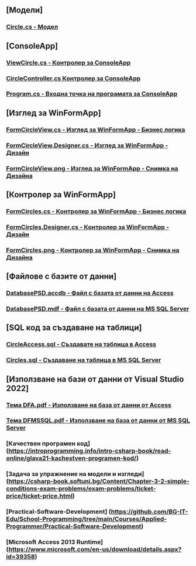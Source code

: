 ## [Модели]
### [Circle.cs - Модел](https://github.com/vakovsky/11/blob/main/part1(mvc)/Circle.cs)
## [ConsoleApp]
### [ViewCircle.cs - Контролер за ConsoleApp](https://github.com/vakovsky/11/blob/main/part1(mvc)/ViewCircle.cs)
### [CircleController.cs Контролер за ConsoleApp](https://github.com/vakovsky/11/blob/main/part1(mvc)/CircleController.cs)
### [Program.cs - Входна точка на програмата за ConsoleApp](https://github.com/vakovsky/11/blob/main/part1(mvc)/Program.cs)
## [Изглед за WinFormApp]
### [FormCircleView.cs - Изглед за WinFormApp - Бизнес логика](https://github.com/vakovsky/11/blob/main/part1(mvc)/FormCircleView.cs)
### [FormCircleView.Designer.cs - Изглед за WinFormApp - Дизайн](https://github.com/vakovsky/11/blob/main/part1(mvc)/FormCircleView.Designer.cs)
### [FormCircleView.png - Изглед за WinFormApp - Снимка на Дизайна](https://github.com/vakovsky/11/blob/main/part1(mvc)/FormCircleView.png)
## [Контролер за WinFormApp]
### [FormCircles.cs - Контролер за WinFormApp - Бизнес логика](https://github.com/vakovsky/11/blob/main/part1(mvc)/FormCircles.cs)
### [FormCircles.Designer.cs - Контролер за WinFormApp - Дизайн](https://github.com/vakovsky/11/blob/main/part1(mvc)/FormCircles.Designer.cs)
### [FormCircles.png - Контролер за WinFormApp - Снимка на Дизайна](https://github.com/vakovsky/11/blob/main/part1(mvc)/FormCircles.png)
## [Файлове с базите от данни]
### [DatabasePSD.accdb - Файл с базата от данни на Access](https://github.com/vakovsky/11/blob/main/part1(mvc)/DatabasePSD.accdb)
### [DatabasePSD.mdf - Файл с базата от данни на MS SQL Server](https://github.com/vakovsky/11/blob/main/part1(mvc)/DatabasePSD.mdf)
## [SQL код за създаване на таблици]
### [CircleAccess.sql - Създавате на таблица в Access](https://github.com/vakovsky/11/blob/main/part1(mvc)/CircleAccess.sql)
### [Circles.sql - Създаване на таблица в MS SQL Server](https://github.com/vakovsky/11/blob/main/part1(mvc)/Circles.sql)
## [Използване на бази от данни от Visual Studio 2022]
### [Тема DFA.pdf - Използване на база от данни от Access](https://github.com/vakovsky/11/blob/main/part1(mvc)/%D0%A2%D0%B5%D0%BC%D0%B0%20DFA.pdf)
### [Тема DFMSSQL.pdf - Използване на база от данни от MS SQL Server](https://github.com/vakovsky/11/blob/main/part1(mvc)/%D0%A2%D0%B5%D0%BC%D0%B0%20DFMSSQL.pdf)

### [Качествен програмен код] (https://introprogramming.info/intro-csharp-book/read-online/glava21-kachestven-programen-kod/)
### [Задача за упражнение на модели и изгледи] (https://csharp-book.softuni.bg/Content/Chapter-3-2-simple-conditions-exam-problems/exam-problems/ticket-price/ticket-price.html)
### [Practical-Software-Development] (https://github.com/BG-IT-Edu/School-Programming/tree/main/Courses/Applied-Programmer/Practical-Software-Development)
### [Microsoft Access 2013 Runtime] (https://www.microsoft.com/en-us/download/details.aspx?id=39358)
